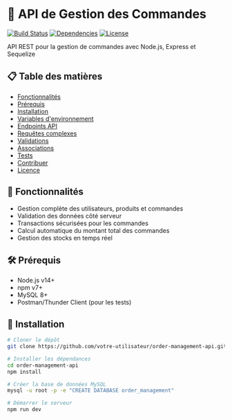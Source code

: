 # 🚀 API de Gestion des Commandes

[![Build Status](https://img.shields.io/travis/user/repo/master.svg)](https://travis-ci.org/user/repo)
[![Dependencies](https://img.shields.io/david/user/repo.svg)](https://david-dm.org/user/repo)
[![License](https://img.shields.io/badge/license-MIT-blue.svg)](https://opensource.org/licenses/MIT)

API REST pour la gestion de commandes avec Node.js, Express et Sequelize

## 📋 Table des matières
- [Fonctionnalités](#-fonctionnalités)
- [Prérequis](#-prérequis)
- [Installation](#-installation)
- [Variables d'environnement](#-variables-denvironnement)
- [Endpoints API](#-endpoints-api)
- [Requêtes complexes](#-requêtes-complexes)
- [Validations](#-validations)
- [Associations](#-associations)
- [Tests](#-tests)
- [Contribuer](#-contribuer)
- [Licence](#-licence)

## 🌟 Fonctionnalités
- Gestion complète des utilisateurs, produits et commandes
- Validation des données côté serveur
- Transactions sécurisées pour les commandes
- Calcul automatique du montant total des commandes
- Gestion des stocks en temps réel

## 🛠 Prérequis
- Node.js v14+
- npm v7+
- MySQL 8+
- Postman/Thunder Client (pour les tests)

## 🚀 Installation
```bash
# Cloner le dépôt
git clone https://github.com/votre-utilisateur/order-management-api.git

# Installer les dépendances
cd order-management-api
npm install

# Créer la base de données MySQL
mysql -u root -p -e "CREATE DATABASE order_management"

# Démarrer le serveur
npm run dev
